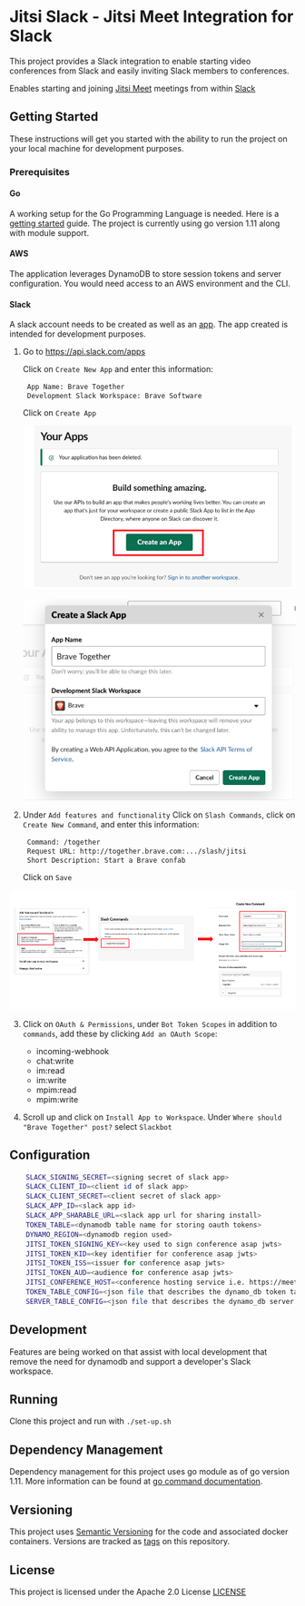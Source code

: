 # Jitsi Slack - Jitsi Meet Integration for Slack

This project provides a Slack integration to enable starting video conferences
from Slack and easily inviting Slack members to conferences.

Enables starting and joining [Jitsi Meet](https://meet.jit.si) meetings from within [Slack](https://slack.com/)

## Getting Started

These instructions will get you started with the ability to run the project
on your local machine for development purposes.

### Prerequisites

#### Go

A working setup for the Go Programming Language is needed. Here is a [getting started](https://golang.org/doc/install) guide. The project
is currently using go version 1.11 along with module support.

#### AWS

The application leverages DynamoDB to store session tokens and server configuration. You would need access to an AWS environment and the CLI. 

#### Slack

A slack account needs to be created as well as an [app](https://api.slack.com/apps). The app created is intended for development
purposes.

1. Go to <https://api.slack.com/apps>

   Click on `Create New App` and enter this information:

        App Name: Brave Together
        Development Slack Workspace: Brave Software

    Click on `Create App`
    
    ![1](assets/1.png)

    ![2](assets/2.png)

2. Under `Add features and functionality`  Click on `Slash Commands`, click on `Create New Command`, and enter this information:

        Command: /together
        Request URL: http://together.brave.com:.../slash/jitsi
        Short Description: Start a Brave confab

    Click on `Save`

![3](assets/3.png)




3. Click on `OAuth & Permissions`, under `Bot Token Scopes` in addition to `commands`, add these by clicking `Add an OAuth Scope`:

    - incoming-webhook
    - chat:write
    - im:read
    - im:write
    - mpim:read
    - mpim:write

4. Scroll up and click on `Install App to Workspace`. Under `Where should "Brave Together" post?` select `Slackbot`


## Configuration

```bash
    SLACK_SIGNING_SECRET=<signing secret of slack app>
    SLACK_CLIENT_ID=<client id of slack app>
    SLACK_CLIENT_SECRET=<client secret of slack app>
    SLACK_APP_ID=<slack app id>
    SLACK_APP_SHARABLE_URL=<slack app url for sharing install>
    TOKEN_TABLE=<dynamodb table name for storing oauth tokens>
    DYNAMO_REGION=<dynamodb region used>
    JITSI_TOKEN_SIGNING_KEY=<key used to sign conference asap jwts>
    JITSI_TOKEN_KID=<key identifier for conference asap jwts>
    JITSI_TOKEN_ISS=<issuer for conference asap jwts>
    JITSI_TOKEN_AUD=<audience for conference asap jwts>
    JITSI_CONFERENCE_HOST=<conference hosting service i.e. https://meet.jit.si
    TOKEN_TABLE_CONFIG=<json file that describes the dynamo_db token table>
    SERVER_TABLE_CONFIG=<json file that describes the dynamo_db server table>
```

## Development

Features are being worked on that assist with local development that remove the need for dynamodb and support a developer's Slack workspace.

## Running

Clone this project and run with `./set-up.sh`

## Dependency Management

Dependency management for this project uses go module as of go version 1.11. More information can be found at [go command documentation](https://golang.org/cmd/go/#hdr-Modules__module_versions__and_more).

## Versioning

This project uses [Semantic Versioning](https://semver.org) for the code and associated
docker containers. Versions are tracked as [tags](https://github.com/jitsi/jitsi-slack/tags) on this repository.

## License

This project is licensed under the Apache 2.0 License [LICENSE](LICENSE)
